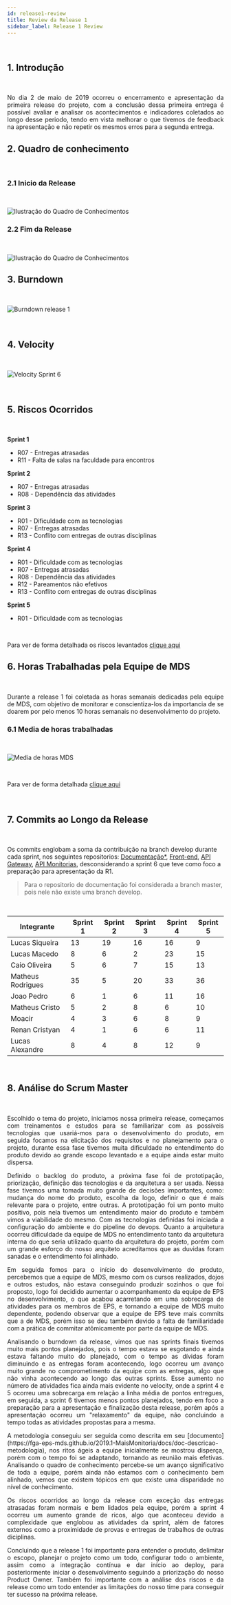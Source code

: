 ```yaml
---
id: release1-review
title: Review da Release 1
sidebar_label: Release 1 Review
---
```


<br>

## 1. Introdução

<br>
<p align="justify">
No dia 2 de maio de 2019 ocorreu o encerramento e apresentação da primeira release do projeto, com a conclusão dessa primeira entrega é possível avaliar e analisar os acontecimentos e indicadores coletados ao longo desse periodo, tendo em vista melhorar o que tivemos de feedback na apresentação e não repetir os mesmos erros para a segunda entrega.

<br>

## 2. Quadro de conhecimento

<br>

### 2.1 Inicio da Release

<br>

![Ilustração do Quadro de Conhecimentos](assets/quadro-conhecimento-0.png)

### 2.2 Fim da Release

<br>

![Ilustração do Quadro de Conhecimentos](assets/quadro-conhecimento-7.png)


## 3. Burndown

<br>

![Burndown release 1](assets/burndown-release1.png)

<br>


## 4. Velocity

<br>

![Velocity Sprint 6](assets/velocity-sprint6.png)

<br>

## 5. Riscos Ocorridos

<br>

**Sprint 1**
- R07 - Entregas atrasadas
- R11 - Falta de salas na faculdade para encontros

**Sprint 2**
- R07 - Entregas atrasadas
- R08 - Dependência das atividades

**Sprint 3**
- R01 - Dificuldade com as tecnologias
- R07 - Entregas atrasadas
- R13 - Conflito com entregas de outras disciplinas

**Sprint 4**
- R01 - Dificuldade com as tecnologias
- R07 - Entregas atrasadas
- R08 - Dependência das atividades
- R12 - Pareamentos não efetivos
- R13 - Conflito com entregas de outras disciplinas

**Sprint 5**
- R01 - Dificuldade com as tecnologias

<br>

Para ver de forma detalhada os riscos levantados [clique aqui](https://fga-eps-mds.github.io/2019.1-MaisMonitoria/docs/plano-riscos)


## 6. Horas Trabalhadas pela Equipe de MDS

<br>
<p align="justify">
Durante a release 1 foi coletada as horas semanais dedicadas pela equipe de MDS, com objetivo de monitorar e conscientiza-los da importancia de se doarem por pelo menos 10 horas semanais no desenvolvimento do projeto. 

<br>

### 6.1 Media de horas trabalhadas

<br>

![Media de horas MDS](assets/media-horas-mds.png)

<br>

Para ver de forma detalhada [clique aqui](https://docs.google.com/spreadsheets/d/1yBnuT8wWNx-nCBy-0Fkb_lTpzFNIELjKy_ZYGeLr-QU/edit?usp=sharing)

<br>

## 7. Commits ao Longo da Release

<br>


Os commits englobam a soma da contribuição na branch develop durante cada sprint, nos seguintes repositorios: [Documentação*](https://github.com/fga-eps-mds/2019.1-MaisMonitoria), [Front-end](https://github.com/fga-eps-mds/2019.1-MaisMonitoria-FrontEnd), [API Gateway](https://github.com/fga-eps-mds/2019.1-MaisMonitoria-api), [API Monitorias](https://github.com/fga-eps-mds/2019.1-MaisMonitoria-ApiMonitorias), desconsiderando a sprint 6 que teve como foco a preparação para apresentação da R1.

> Para o repositorio de documentação foi considerada a branch master, pois nele não existe uma branch develop.
<br>

| Integrante | Sprint 1| Sprint 2 |Sprint 3| Sprint 4 | Sprint 5 |
|----------------	|-------	|-------	|------------ |------- |------- 
| Lucas Siqueira     	| 13 | 19 | 16 | 16 | 9 | 
| Lucas Macedo     	    | 8 | 6 | 2 | 23 | 15 | 
| Caio Oliveira     	| 5 | 6 | 7 | 15 | 13 | 
| Matheus Rodrigues     | 35 | 5 | 20 | 33 | 36 | 
| Joao Pedro     	    | 6 | 1 | 6 | 11 | 16 | 
| Matheus Cristo 	    | 5 | 2 | 8 | 6 | 10 | 
| Moacir         	    | 4 | 3 | 6 | 8 | 9 | 
| Renan Cristyan       	| 4 | 1 | 6 | 6 | 11 | 
| Lucas Alexandre      	| 8 | 4 | 8 | 12 | 9 |

<br>

## 8. Análise do Scrum Master

<br>

<p align="justify">
Escolhido o tema do projeto, iniciamos nossa primeira release, começamos com treinamentos e estudos para se familiarizar com as possíveis tecnologias que usariá-mos para o desenvolvimento do produto, em seguida focamos na elicitação dos requisitos e no planejamento para o projeto, durante essa fase tivemos muita dificuldade no entendimento do produto devido ao grande escopo levantado e a equipe ainda estar muito dispersa.
<p align="justify">
Definido o backlog do produto, a próxima fase foi de prototipação, priorização, definição das tecnologias e da arquitetura a ser usada. Nessa fase tivemos uma tomada muito grande de decisões importantes, como: mudança do nome do produto, escolha da logo, definir o que é mais relevante para o projeto, entre outras. A prototipação foi um ponto muito positivo, pois nela tivemos um entendimento maior do produto e também vimos a viabilidade do mesmo. Com as tecnologias definidas foi iniciada a configuração do ambiente e do pipeline do devops. Quanto a arquitetura ocorreu  dificuldade da equipe de MDS no entendimento tanto da arquitetura interna do que seria utilizado quanto da arquitetura do projeto, porém com um grande esforço do nosso arquiteto acreditamos que as duvidas foram sanadas e o entendimento foi alinhado.
<p align="justify">
Em seguida fomos para o início do desenvolvimento do produto, percebemos que a equipe de MDS, mesmo com os cursos realizados, dojos e outros estudos, não estava conseguindo produzir sozinhos o que foi proposto, logo foi decidido aumentar o acompanhamento da equipe de EPS no desenvolvimento, o que acabou acarretando em uma sobrecarga de atividades para os membros de EPS, e tornando a equipe de MDS muito dependente, podendo observar que a equipe de EPS teve mais commits que a de MDS, porém isso se deu também devido a falta de familiaridade com a prática de commitar atômicamente por parte da equipe de MDS.
<p align="justify">
Analisando o burndown da release, vimos que nas sprints finais tivemos muito mais pontos planejados, pois o tempo estava se esgotando e ainda estava faltando muito do planejado, com o tempo as dívidas foram diminuindo e as entregas foram acontecendo, logo ocorreu um avanço muito grande no comprometimento da equipe com as entregas, algo que não vinha acontecendo ao longo das outras sprints. Esse aumento no número de atividades fica ainda mais evidente no velocity, onde a sprint 4 e 5 ocorreu uma sobrecarga em relação a linha média de pontos entregues, em seguida, a sprint 6 tivemos menos pontos planejados, tendo em foco a preparação para a apresentação e finalização desta release, porém após a apresentação ocorreu um "relaxamento" da equipe, não concluindo a tempo todas as atividades propostas para a mesma.
<p align="justify">
A metodologia conseguiu ser seguida como descrita em seu [documento](https://fga-eps-mds.github.io/2019.1-MaisMonitoria/docs/doc-descricao-metodologia), nos ritos ágeis a equipe inicialmente se mostrou disperça, porém com o tempo foi se adaptando, tornando as reunião mais efetivas. Analisando o quadro de conhecimento percebe-se um avanço significativo de toda a equipe, porém ainda não estamos com o conhecimento bem alinhado, vemos que existem tópicos em que existe uma disparidade no nível de conhecimento.
<p align="justify">
Os riscos ocorridos ao longo da release com exceção das entregas atrasadas foram normais e bem lidados pela equipe, porém a sprint 4 ocorreu um aumento grande de ricos, algo que aconteceu devido a complexidade que englobou as atividades da sprint, além de fatores externos como a proximidade de provas e entregas de trabalhos de outras diciplinas.
<p align="justify">
Concluindo que a release 1 foi importante para entender o produto, delimitar o escopo, planejar o projeto como um todo, configurar todo o ambiente, assim como a integração contínua e dar início ao deploy, para posteriormente iniciar o desenvolvimento seguindo a priorização do nosso Product Owner. Também foi importante com a análise dos riscos e da release como um todo entender as limitações do nosso time para conseguir ter sucesso na próxima release.

